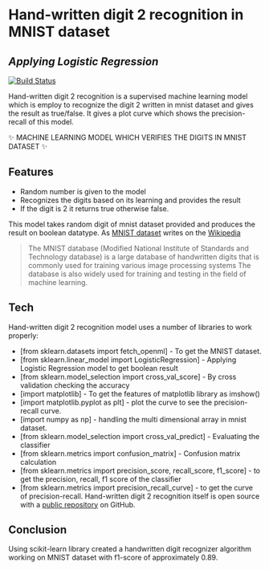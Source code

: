 # Hand-written digit 2 recognition in MNIST dataset
## _Applying Logistic Regression_

[![Build Status](https://travis-ci.org/joemccann/dillinger.svg?branch=master)](https://travis-ci.org/joemccann/dillinger)

Hand-written digit 2 recognition is a supervised machine learning model which is employ to recognize the digit 2 written in mnist dataset and gives the result as true/false. It gives a plot curve which shows the precision-recall of this model.

 ✨ MACHINE LEARNING MODEL WHICH VERIFIES THE DIGITS IN MNIST DATASET ✨

## Features

- Random number is given to the model
- Recognizes the digits based on its learning and provides the result
- If the digit is 2 it returns true otherwise false.


This model takes random digit of mnist dataset provided and produces the result on boolean datatype.
As [MNIST dataset] writes on the [Wikipedia][df1]

> The MNIST database (Modified National Institute of Standards and Technology database) is a large database of handwritten digits that is commonly used for training various image processing systems The database is also widely used for training and testing in the field of machine learning.


## Tech

Hand-written digit 2 recognition model uses a number of libraries to work properly:

- [from sklearn.datasets import fetch_openml] - To get the MNIST dataset.
- [from sklearn.linear_model import LogisticRegression] - Applying Logistic Regression model to get boolean result
- [from sklearn.model_selection import cross_val_score] - By cross validation checking the accuracy 
- [import matplotlib] - To get the features of matplotlib library as imshow()
- [import matplotlib.pyplot as plt] - plot the curve to see the precision-recall curve.
- [import numpy as np] - handling the multi dimensional array in mnist dataset.
- [from sklearn.model_selection import cross_val_predict] - Evaluating the classifier
- [from sklearn.metrics import confusion_matrix] - Confusion matrix calculation
- [from sklearn.metrics import precision_score, recall_score, f1_score] - to get the precision, recall, f1 score of the classifier
- [from sklearn.metrics import precision_recall_curve] - to get the curve of precision-recall.
Hand-written digit 2 recognition itself is open source with a [public repository][hnd] on GitHub.


## Conclusion
Using scikit-learn library created a handwritten digit recognizer algorithm working on MNIST dataset with f1-score of approximately 0.89.


[//]: # (These are reference links used in the body of this note and get stripped out when the markdown processor does its job. There is no need to format nicely because it shouldn't be seen. Thanks SO - http://stackoverflow.com/questions/4823468/store-comments-in-markdown-syntax)


   
   [MNIST dataset]: <https://en.wikipedia.org/wiki/MNIST_database>
   [df1]: <http://daringfireball.net/projects/markdown/>
   [hnd]: <https://github.com/kondapalli19/-Hand-written-digit-2-recognition-in-MNIST-dataset>
